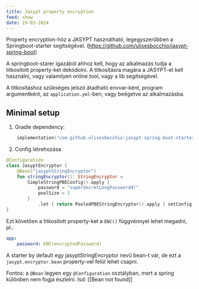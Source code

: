 ```yaml
---
title: Jasypt property encryption
feed: show
date: 19-03-2024
---
```


Property encryption-höz a JASYPT használható, legegyszerűbben a Springboot-starter segítségével. (https://github.com/ulisesbocchio/jasypt-spring-boot)

A springboot-starer igazából ahhoz kell, hogy az alkalmazás tudja a titkosított property-ket dekódolni. A titkosításra magára a JASYPT-et kell használni, vagy valamilyen online tool, vagy a lib segítségével.

A titkosításhoz szükséges jelszó átadható envvar-ként, program argumentként, az `application.yml`-ben, vagy beégetve az alkalmazásba.

## Minimal setup

1. Gradle dependency:

```kotlin
    implementation("com.github.ulisesbocchio:jasypt-spring-boot-starter:3.0.5")
```

2. Config létrehozása

```kotlin
@Configuration
class JasyptEncryptor {
    @Bean("jasyptStringEncryptor")
    fun stringEncryptor(): StringEncryptor =
        SimpleStringPBEConfig().apply {
            password = "superSecretLongPassword4!"
            poolSize = 1
        }
            .let { return PooledPBEStringEncryptor().apply { setConfig(it) } }
}

```

Ezt követően a titkosított property-ket a `ENC()` függvénnyel lehet megadni, pl.:

```yaml
app:
    password: ENC(encryptedPassword)
```

A starter by default egy jasyptStringEncryptor nevű bean-t vár, de ezt a `jasypt.encryptor.bean` property-vel felül lehet csapni.

Fontos: a `@Bean` legyen egy `@Configuration` osztályban, mert a spring különben nem fogja észlelni. lsd: [[Bean not found]]
